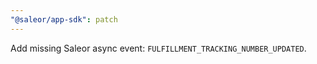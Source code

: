```yaml
---
"@saleor/app-sdk": patch
---
```


Add missing Saleor async event: `FULFILLMENT_TRACKING_NUMBER_UPDATED`.
